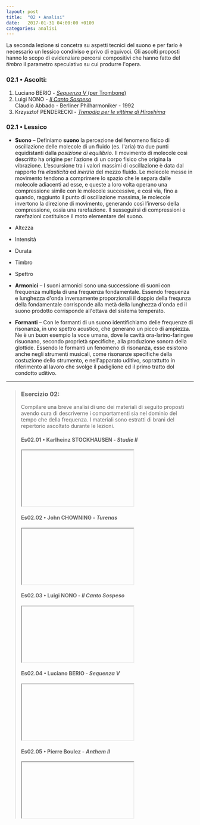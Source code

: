 ```yaml
---
layout: post
title:  "02 • Analisi"
date:   2017-01-31 04:00:00 +0100
categories: analisi
---
```


La seconda lezione si concetra su aspetti tecnici del suono e per farlo è
necessario un lessico condiviso e privo di equivoci. Gli ascolti proposti hanno
lo scopo di evidenziare percorsi compositivi che hanno fatto del *timbro*
il parametro speculativo su cui produrre l'opera.

### 02.1 • Ascolti:

 1. Luciano BERIO - [*Sequenza V* (per Trombone)](https://www.youtube.com/watch?v=PwtiSfz9084)
 2. Luigi NONO - [*Il Canto Sospeso*](https://copy.com/LMHnEL9WPvDpYbqP)   
    Claudio Abbado - Berliner Philharmoniker - 1992
 3. Krzysztof PENDERECKI - [*Trenodia per le vittime di Hiroshima*](https://www.youtube.com/watch?v=HilGthRhwP8)


### 02.1 • Lessico

 * **Suono** – Definiamo **suono** la percezione del fenomeno fisico di
 oscillazione delle molecole di un fluido (es. l'aria) tra due punti equidistanti
 dalla *posizione di equilibrio*. Il movimento di molecole così descritto ha
 origine per l’azione di un corpo fisico che origina la vibrazione.
 L’escursione tra i valori massimi di oscillazione è data dal rapporto
 fra *elasticità* ed  *inerzia* del mezzo fluido. Le molecole messe in
 movimento tendono a comprimere lo spazio che le separa dalle molecole
 adiacenti ad esse, e queste a loro volta operano una compressione simile
 con le molecole successive, e così via, fino a quando, raggiunto il
 punto di oscillazione massima, le molecole invertono la direzione di
 movimento, generando così l’inverso della compressione, ossia una
 rarefazione. Il susseguirsi di compressioni e rarefazioni costituisce
 il moto elementare del suono.

 * Altezza  
 * Intensità
 * Durata
 * Timbro
 * Spettro

 * **Armonici** – I suoni armonici sono una successione di suoni con frequenza
 multipla di una frequenza fondamentale.
 Essendo frequenza e lunghezza d'onda inversamente proporzionali il doppio
 della frequnza della fondamentale corrisponde alla metà della lunghezza
 d'onda ed il suono prodotto corrisponde all'ottava del sistema temperato.

 * **Formanti** – Con le formanti di un suono identifichiamo delle frequenze
 di risonanza, in uno spettro acustico, che generano un picco di ampiezza.
 Ne è un buon esempio la voce umana, dove le cavità ora-larino-faringee
 risuonano, secondo proprietà specifiche, alla produzione sonora della glottide.
 Essendo le formanti un fenomeno di risonanza, esse esistono anche negli
 strumenti musicali, come risonanze specifiche della costuzione dello strumento,
 e nell'apparato uditivo, soprattutto in riferimento al lavoro che svolge
 il padiglione ed il primo tratto dol condotto uditivo.

 ---

 > ### Esercizio 02:
 > Compilare una breve analisi di uno dei materiali di seguito proposti avendo
 cura di descriverne i comportamenti sia nel dominio del tempo che della
 frequenza. I materiali sono estratti di brani del repertorio ascoltato durante
 le lezioni.
 >
 > #### Es02.01 • Karlheinz STOCKHAUSEN - *Studie II*
 > <iframe
	width='100%'
	height="400"
	src="https://www.youtube.com/embed/6Plz8vDzrho?vq=hd720"
	frameborder="0"
	allowfullscreen>
 > </iframe>
 >
 > #### Es02.02 • John CHOWNING - *Turenas*
 > <iframe
	width='100%'
	height="400"
	src="https://www.youtube.com/embed/nLFf4kMMGJQ?vq=hd720"
	frameborder="0"
	allowfullscreen>
 > </iframe>
 >
 > #### Es02.03 • Luigi NONO - *Il Canto Sospeso*
 > <iframe
	width='100%'
	height="400"
	src="https://www.youtube.com/embed/S4KrQntifnQ?vq=hd720"
	frameborder="0"
	allowfullscreen>
 > </iframe>
 >
 > #### Es02.04 • Luciano BERIO - *Sequenza V*
 > <iframe
	width='100%'
	height="400"
	src="https://www.youtube.com/embed/BOtYjSKHSEc?vq=hd720"
	frameborder="0"
	allowfullscreen>
 > </iframe>
 >
 > #### Es02.05 • Pierre Boulez - *Anthem II*
 > <iframe
	width='100%'
	height="400"
	src="https://www.youtube.com/embed/C7dXAKIOtWo?vq=hd720"
	frameborder="0"
	allowfullscreen>
 > </iframe>
